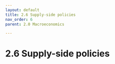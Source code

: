 ```yaml
---
layout: default
title: 2.6 Supply-side policies
nav_order: 6
parent: 2.0 Macroeconomics

---
```


# 2.6 Supply-side policies
